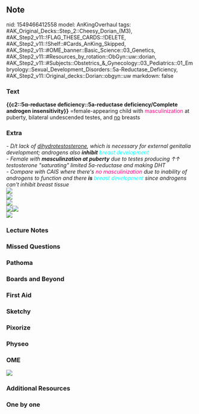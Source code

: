 ## Note
nid: 1549466412558
model: AnKingOverhaul
tags: #AK_Original_Decks::Step_2::Cheesy_Dorian_(M3), #AK_Step2_v11::!FLAG_THESE_CARDS::!DELETE, #AK_Step2_v11::!Shelf::#Cards_AnKing_Skipped, #AK_Step2_v11::#OME_banner::Basic_Science::03_Genetics, #AK_Step2_v11::#Resources_by_rotation::ObGyn::uw::dorian, #AK_Step2_v11::#Subjects::Obstetrics_&_Gynecology::03_Pediatrics::01_Embryology::Sexual_Development_Disorders::5a-Reductase_Deficiency, #AK_Step2_v11::Original_decks::Dorian::obgyn::uw
markdown: false

### Text
<b>{{c2::5α-reductase deficiency::5a-reductase deficiency/Complete
androgen insensitivity}}</b> =female-appearing child with
<font color="#FC0280">masculinization</font> at puberty, bilateral
undescended testes, and <u>no</u> breasts

### Extra
<div style="font-style: italic;"></div>
<div><i>- D/t lack of <u>dihydrotestosterone</u>, which is
necessary for external genitalia development; androgens also
<b>inhibit</b> <font color="#00FFFF">breast development</font></i>
<div>
  <i>- Female with <b>masculinzation at puberty</b> due to testes
  producing ↑↑ testosterone "saturating" limited 5a-reductase and
  making DHT</i>
</div>
<div>
  <i>- Compare with CAIS where there's <font color="#FC0280">no
  masculinization</font> due to inability of androgens to function
  and there <b>is</b> <font color="#00FFFF">breast
  development</font> since androgens can't inhibit breast
  tissue</i>
</div>
<div><img src=
"paste-b9da3d6d72be03b6f1e426da47abbcd6128a2538.jpg"></div><img src="paste-2732617107505155.jpg"></div>
<div><img src="paste-123961346097153.jpg"></div>
<div>
  <i><img src="paste-9045308499558401.jpg"><img src=
  "paste-351160821088257.jpg"></i>
</div>
<div>
  <i><img src="paste-2673359443722241.jpg"></i>
</div>

### Lecture Notes


### Missed Questions


### Pathoma


### Boards and Beyond


### First Aid


### Sketchy


### Pixorize


### Physeo


### OME
<div class="ome-widget">
  <a href="https://onlinemeded.org/spa/obgyn?ref=anki"><img src=
  "_OME_AnkiFlashcards_Topic_2.png"></a>
</div>

### Additional Resources


### One by one

